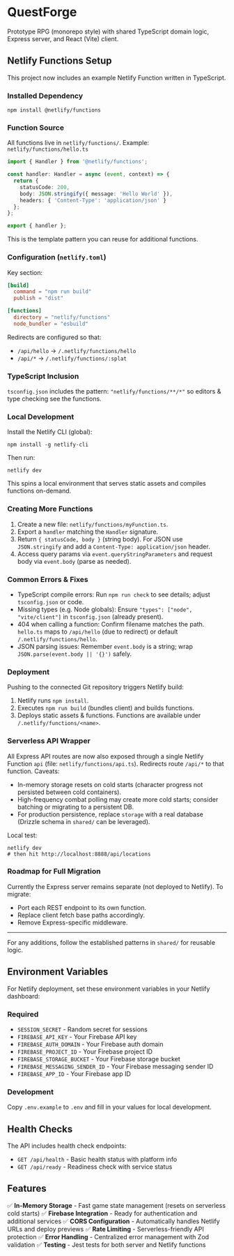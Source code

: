# QuestForge

Prototype RPG (monorepo style) with shared TypeScript domain logic, Express server, and React (Vite) client.

## Netlify Functions Setup
This project now includes an example Netlify Function written in TypeScript.

### Installed Dependency
```
npm install @netlify/functions
```

### Function Source
All functions live in `netlify/functions/`.
Example: `netlify/functions/hello.ts`
```ts
import { Handler } from '@netlify/functions';

const handler: Handler = async (event, context) => {
  return {
    statusCode: 200,
    body: JSON.stringify({ message: 'Hello World' }),
    headers: { 'Content-Type': 'application/json' }
  };
};

export { handler };
```
This is the template pattern you can reuse for additional functions.

### Configuration (`netlify.toml`)
Key section:
```toml
[build]
  command = "npm run build"
  publish = "dist"

[functions]
  directory = "netlify/functions"
  node_bundler = "esbuild"
```
Redirects are configured so that:
- `/api/hello` -> `/.netlify/functions/hello`
- `/api/*` -> `/.netlify/functions/:splat`

### TypeScript Inclusion
`tsconfig.json` includes the pattern: `"netlify/functions/**/*"` so editors & type checking see the functions.

### Local Development
Install the Netlify CLI (global):
```
npm install -g netlify-cli
```
Then run:
```
netlify dev
```
This spins a local environment that serves static assets and compiles functions on-demand.

### Creating More Functions
1. Create a new file: `netlify/functions/myFunction.ts`.
2. Export a `handler` matching the `Handler` signature.
3. Return `{ statusCode, body }` (string body). For JSON use `JSON.stringify` and add a `Content-Type: application/json` header.
4. Access query params via `event.queryStringParameters` and request body via `event.body` (parse as needed).

### Common Errors & Fixes
- TypeScript compile errors: Run `npm run check` to see details; adjust `tsconfig.json` or code.
- Missing types (e.g. Node globals): Ensure `"types": ["node", "vite/client"]` in `tsconfig.json` (already present).
- 404 when calling a function: Confirm filename matches the path. `hello.ts` maps to `/api/hello` (due to redirect) or default `/.netlify/functions/hello`.
- JSON parsing issues: Remember `event.body` is a string; wrap `JSON.parse(event.body || '{}')` safely.

### Deployment
Pushing to the connected Git repository triggers Netlify build:
1. Netlify runs `npm install`.
2. Executes `npm run build` (bundles client) and builds functions.
3. Deploys static assets & functions. Functions are available under `/.netlify/functions/<name>`.

### Serverless API Wrapper
All Express API routes are now also exposed through a single Netlify Function `api` (file: `netlify/functions/api.ts`). Redirects route `/api/*` to that function. Caveats:
- In-memory storage resets on cold starts (character progress not persisted between cold containers).
- High-frequency combat polling may create more cold starts; consider batching or migrating to a persistent DB.
- For production persistence, replace `storage` with a real database (Drizzle schema in `shared/` can be leveraged).

Local test:
```
netlify dev
# then hit http://localhost:8888/api/locations
```

### Roadmap for Full Migration
Currently the Express server remains separate (not deployed to Netlify). To migrate:
- Port each REST endpoint to its own function.
- Replace client fetch base paths accordingly.
- Remove Express-specific middleware.

---
For any additions, follow the established patterns in `shared/` for reusable logic.

## Environment Variables

For Netlify deployment, set these environment variables in your Netlify dashboard:

### Required
- `SESSION_SECRET` - Random secret for sessions
- `FIREBASE_API_KEY` - Your Firebase API key
- `FIREBASE_AUTH_DOMAIN` - Your Firebase auth domain
- `FIREBASE_PROJECT_ID` - Your Firebase project ID
- `FIREBASE_STORAGE_BUCKET` - Your Firebase storage bucket
- `FIREBASE_MESSAGING_SENDER_ID` - Your Firebase messaging sender ID
- `FIREBASE_APP_ID` - Your Firebase app ID

### Development
Copy `.env.example` to `.env` and fill in your values for local development.

## Health Checks

The API includes health check endpoints:
- `GET /api/health` - Basic health status with platform info
- `GET /api/ready` - Readiness check with service status

## Features

✅ **In-Memory Storage** - Fast game state management (resets on serverless cold starts)
✅ **Firebase Integration** - Ready for authentication and additional services
✅ **CORS Configuration** - Automatically handles Netlify URLs and deploy previews
✅ **Rate Limiting** - Serverless-friendly API protection
✅ **Error Handling** - Centralized error management with Zod validation
✅ **Testing** - Jest tests for both server and Netlify functions
